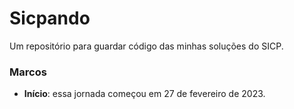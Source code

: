 # Sicpando
Um repositório para guardar código das minhas soluções do SICP. 

### Marcos
- **Início**: essa jornada começou em 27 de fevereiro de 2023.
